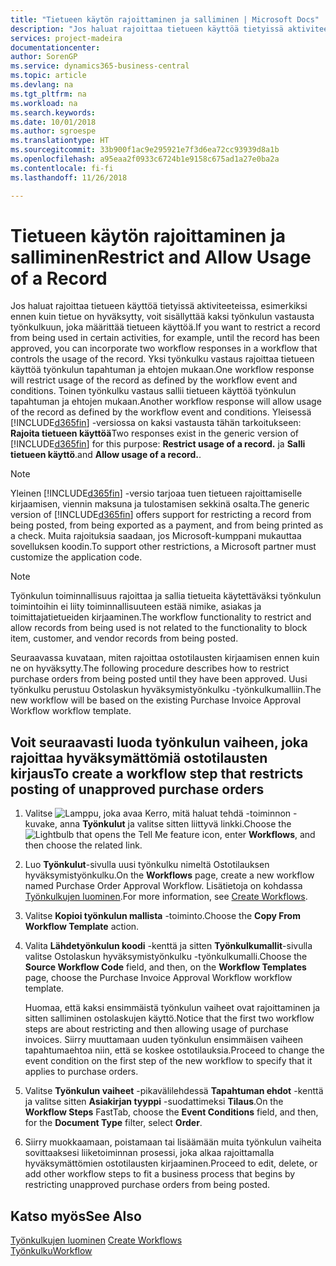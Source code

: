 ```yaml
---
title: "Tietueen käytön rajoittaminen ja salliminen | Microsoft Docs"
description: "Jos haluat rajoittaa tietueen käyttöä tietyissä aktiviteeteissa, esimerkiksi ennen kuin tietue on hyväksytty, voit sisällyttää kaksi työnkulun vastausta työnkulkuun, joka määrittää tietueen käyttöä."
services: project-madeira
documentationcenter: 
author: SorenGP
ms.service: dynamics365-business-central
ms.topic: article
ms.devlang: na
ms.tgt_pltfrm: na
ms.workload: na
ms.search.keywords: 
ms.date: 10/01/2018
ms.author: sgroespe
ms.translationtype: HT
ms.sourcegitcommit: 33b900f1ac9e295921e7f3d6ea72cc93939d8a1b
ms.openlocfilehash: a95eaa2f0933c6724b1e9158c675ad1a27e0ba2a
ms.contentlocale: fi-fi
ms.lasthandoff: 11/26/2018

---
```

# <a name="restrict-and-allow-usage-of-a-record"></a><span data-ttu-id="1132a-103">Tietueen käytön rajoittaminen ja salliminen</span><span class="sxs-lookup"><span data-stu-id="1132a-103">Restrict and Allow Usage of a Record</span></span>
<span data-ttu-id="1132a-104">Jos haluat rajoittaa tietueen käyttöä tietyissä aktiviteeteissa, esimerkiksi ennen kuin tietue on hyväksytty, voit sisällyttää kaksi työnkulun vastausta työnkulkuun, joka määrittää tietueen käyttöä.</span><span class="sxs-lookup"><span data-stu-id="1132a-104">If you want to restrict a record from being used in certain activities, for example, until the record has been approved, you can incorporate two workflow responses in a workflow that controls the usage of the record.</span></span> <span data-ttu-id="1132a-105">Yksi työnkulku vastaus rajoittaa tietueen käyttöä työnkulun tapahtuman ja ehtojen mukaan.</span><span class="sxs-lookup"><span data-stu-id="1132a-105">One workflow response will restrict usage of the record as defined by the workflow event and conditions.</span></span> <span data-ttu-id="1132a-106">Toinen työnkulku vastaus sallii tietueen käyttöä työnkulun tapahtuman ja ehtojen mukaan.</span><span class="sxs-lookup"><span data-stu-id="1132a-106">Another workflow response will allow usage of the record as defined by the workflow event and conditions.</span></span> <span data-ttu-id="1132a-107">Yleisessä [!INCLUDE[d365fin](includes/d365fin_md.md)] -versiossa on kaksi vastausta tähän tarkoitukseen: **Rajoita tietueen käyttöä**</span><span class="sxs-lookup"><span data-stu-id="1132a-107">Two responses exist in the generic version of [!INCLUDE[d365fin](includes/d365fin_md.md)] for this purpose: **Restrict usage of a record.**</span></span> <span data-ttu-id="1132a-108">ja **Salli tietueen käyttö**.</span><span class="sxs-lookup"><span data-stu-id="1132a-108">and **Allow usage of a record.**.</span></span>

> [!NOTE]  
>  <span data-ttu-id="1132a-109">Yleinen [!INCLUDE[d365fin](includes/d365fin_md.md)] -versio tarjoaa tuen tietueen rajoittamiselle kirjaamisen, viennin maksuna ja tulostamisen sekkinä osalta.</span><span class="sxs-lookup"><span data-stu-id="1132a-109">The generic version of [!INCLUDE[d365fin](includes/d365fin_md.md)] offers support for restricting a record from being posted, from being exported as a payment, and from being printed as a check.</span></span> <span data-ttu-id="1132a-110">Muita rajoituksia saadaan, jos Microsoft-kumppani mukauttaa sovelluksen koodin.</span><span class="sxs-lookup"><span data-stu-id="1132a-110">To support other restrictions, a Microsoft partner must customize the application code.</span></span>  

> [!NOTE]  
>  <span data-ttu-id="1132a-111">Työnkulun toiminnallisuus rajoittaa ja sallia tietueita käytettäväksi työnkulun toimintoihin ei liity toiminnallisuuteen estää nimike, asiakas ja toimittajatietueiden kirjaaminen.</span><span class="sxs-lookup"><span data-stu-id="1132a-111">The workflow functionality to restrict and allow records from being used is not related to the functionality to block item, customer, and vendor records from being posted.</span></span>

<span data-ttu-id="1132a-112">Seuraavassa kuvataan, miten rajoittaa ostotilausten kirjaamisen ennen kuin ne on hyväksytty.</span><span class="sxs-lookup"><span data-stu-id="1132a-112">The following procedure describes how to restrict purchase orders from being posted until they have been approved.</span></span> <span data-ttu-id="1132a-113">Uusi työnkulku perustuu Ostolaskun hyväksymistyönkulku -työnkulkumalliin.</span><span class="sxs-lookup"><span data-stu-id="1132a-113">The new workflow will be based on the existing Purchase Invoice Approval Workflow workflow template.</span></span>  

## <a name="to-create-a-workflow-step-that-restricts-posting-of-unapproved-purchase-orders"></a><span data-ttu-id="1132a-114">Voit seuraavasti luoda työnkulun vaiheen, joka rajoittaa hyväksymättömiä ostotilausten kirjaus</span><span class="sxs-lookup"><span data-stu-id="1132a-114">To create a workflow step that restricts posting of unapproved purchase orders</span></span>  
1. <span data-ttu-id="1132a-115">Valitse ![Lamppu, joka avaa Kerro, mitä haluat tehdä -toiminnon](media/ui-search/search_small.png "Kerro, mitä haluat tehdä") -kuvake, anna **Työnkulut** ja valitse sitten liittyvä linkki.</span><span class="sxs-lookup"><span data-stu-id="1132a-115">Choose the ![Lightbulb that opens the Tell Me feature](media/ui-search/search_small.png "Tell me what you want to do") icon, enter **Workflows**, and then choose the related link.</span></span>  
2. <span data-ttu-id="1132a-116">Luo **Työnkulut**-sivulla uusi työnkulku nimeltä Ostotilauksen hyväksymistyönkulku.</span><span class="sxs-lookup"><span data-stu-id="1132a-116">On the **Workflows** page, create a new workflow named Purchase Order Approval Workflow.</span></span> <span data-ttu-id="1132a-117">Lisätietoja on kohdassa [Työnkulkujen luominen](across-how-to-create-workflows.md).</span><span class="sxs-lookup"><span data-stu-id="1132a-117">For more information, see [Create Workflows](across-how-to-create-workflows.md).</span></span>  
3. <span data-ttu-id="1132a-118">Valitse **Kopioi työnkulun mallista** -toiminto.</span><span class="sxs-lookup"><span data-stu-id="1132a-118">Choose the **Copy From Workflow Template** action.</span></span>  
4. <span data-ttu-id="1132a-119">Valita **Lähdetyönkulun koodi** -kenttä ja sitten **Työnkulkumallit**-sivulla valitse Ostolaskun hyväksymistyönkulku -työnkulkumalli.</span><span class="sxs-lookup"><span data-stu-id="1132a-119">Choose the **Source Workflow Code** field, and then, on the **Workflow Templates** page, choose the Purchase Invoice Approval Workflow workflow template.</span></span>  

     <span data-ttu-id="1132a-120">Huomaa, että kaksi ensimmäistä työnkulun vaiheet ovat rajoittaminen ja sitten salliminen ostolaskujen käyttö.</span><span class="sxs-lookup"><span data-stu-id="1132a-120">Notice that the first two workflow steps are about restricting and then allowing usage of purchase invoices.</span></span> <span data-ttu-id="1132a-121">Siirry muuttamaan uuden työnkulun ensimmäisen vaiheen tapahtumaehtoa niin, että se koskee ostotilauksia.</span><span class="sxs-lookup"><span data-stu-id="1132a-121">Proceed to change the event condition on the first step of the new workflow to specify that it applies to purchase orders.</span></span>  
5. <span data-ttu-id="1132a-122">Valitse **Työnkulun vaiheet** -pikavälilehdessä **Tapahtuman ehdot** -kenttä ja valitse sitten **Asiakirjan tyyppi** -suodattimeksi **Tilaus**.</span><span class="sxs-lookup"><span data-stu-id="1132a-122">On the **Workflow Steps** FastTab, choose the **Event Conditions** field, and then, for the **Document Type** filter, select **Order**.</span></span>  
6. <span data-ttu-id="1132a-123">Siirry muokkaamaan, poistamaan tai lisäämään muita työnkulun vaiheita sovittaaksesi liiketoiminnan prosessi, joka alkaa rajoittamalla hyväksymättömien ostotilausten kirjaaminen.</span><span class="sxs-lookup"><span data-stu-id="1132a-123">Proceed to edit, delete, or add other workflow steps to fit a business process that begins by restricting unapproved purchase orders from being posted.</span></span>  

## <a name="see-also"></a><span data-ttu-id="1132a-124">Katso myös</span><span class="sxs-lookup"><span data-stu-id="1132a-124">See Also</span></span>  
<span data-ttu-id="1132a-125">[Työnkulkujen luominen](across-how-to-create-workflows.md) </span><span class="sxs-lookup"><span data-stu-id="1132a-125">[Create Workflows](across-how-to-create-workflows.md) </span></span>  
[<span data-ttu-id="1132a-126">Työnkulku</span><span class="sxs-lookup"><span data-stu-id="1132a-126">Workflow</span></span>](across-workflow.md)   

